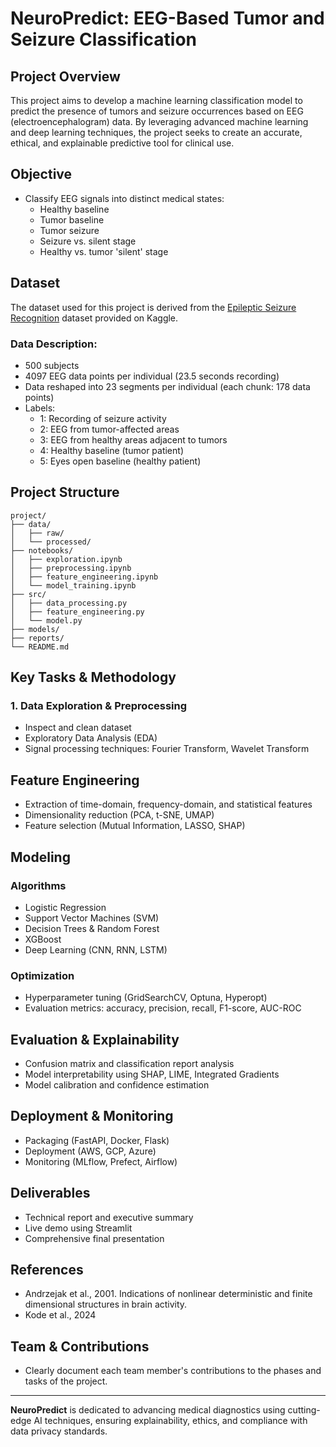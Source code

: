 # NeuroPredict: EEG-Based Tumor and Seizure Classification

## Project Overview

This project aims to develop a machine learning classification model to predict the presence of tumors and seizure occurrences based on EEG (electroencephalogram) data. By leveraging advanced machine learning and deep learning techniques, the project seeks to create an accurate, ethical, and explainable predictive tool for clinical use.

## Objective
- Classify EEG signals into distinct medical states:
  - Healthy baseline
  - Tumor baseline
  - Tumor seizure
  - Seizure vs. silent stage
  - Healthy vs. tumor 'silent' stage

## Dataset
The dataset used for this project is derived from the [Epileptic Seizure Recognition](https://www.kaggle.com/datasets/harunshimanto/epileptic-seizure-recognition/data) dataset provided on Kaggle.

### Data Description:
- 500 subjects
- 4097 EEG data points per individual (23.5 seconds recording)
- Data reshaped into 23 segments per individual (each chunk: 178 data points)
- Labels:
  - 1: Recording of seizure activity
  - 2: EEG from tumor-affected areas
  - 3: EEG from healthy areas adjacent to tumors
  - 4: Healthy baseline (tumor patient)
  - 5: Eyes open baseline (healthy patient)

## Project Structure

```
project/
├── data/
│   ├── raw/
│   └── processed/
├── notebooks/
│   ├── exploration.ipynb
│   ├── preprocessing.ipynb
│   ├── feature_engineering.ipynb
│   └── model_training.ipynb
├── src/
│   ├── data_processing.py
│   ├── feature_engineering.py
│   └── model.py
├── models/
├── reports/
└── README.md
```

## Key Tasks & Methodology

### 1. Data Exploration & Preprocessing
- Inspect and clean dataset
- Exploratory Data Analysis (EDA)
- Signal processing techniques: Fourier Transform, Wavelet Transform

## Feature Engineering

- Extraction of time-domain, frequency-domain, and statistical features
- Dimensionality reduction (PCA, t-SNE, UMAP)
- Feature selection (Mutual Information, LASSO, SHAP)

## Modeling

### Algorithms
- Logistic Regression
- Support Vector Machines (SVM)
- Decision Trees & Random Forest
- XGBoost
- Deep Learning (CNN, RNN, LSTM)

### Optimization
- Hyperparameter tuning (GridSearchCV, Optuna, Hyperopt)
- Evaluation metrics: accuracy, precision, recall, F1-score, AUC-ROC

## Evaluation & Explainability

- Confusion matrix and classification report analysis
- Model interpretability using SHAP, LIME, Integrated Gradients
- Model calibration and confidence estimation

## Deployment & Monitoring

- Packaging (FastAPI, Docker, Flask)
- Deployment (AWS, GCP, Azure)
- Monitoring (MLflow, Prefect, Airflow)

## Deliverables

- Technical report and executive summary
- Live demo using Streamlit
- Comprehensive final presentation

## References
- Andrzejak et al., 2001. Indications of nonlinear deterministic and finite dimensional structures in brain activity.
- Kode et al., 2024

## Team & Contributions

- Clearly document each team member's contributions to the phases and tasks of the project.

---

**NeuroPredict** is dedicated to advancing medical diagnostics using cutting-edge AI techniques, ensuring explainability, ethics, and compliance with data privacy standards.
